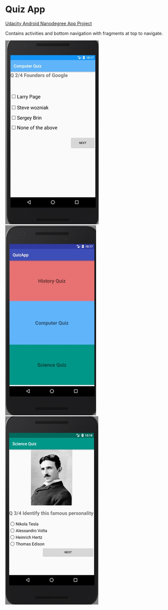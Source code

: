 Quiz App
================================

[Udacity Android Nanodegree App Project](https://www.udacity.com/course/android-basics-nanodegree-by-google--nd803)

Contains activities and bottom navigation with fragments at top to navigate.

![](https://github.com/dineshbalajibingo/android_quiz_app/blob/master/Computer_Quiz.jpg)
![](https://github.com/dineshbalajibingo/android_quiz_app/blob/master/Home_screen.jpg)
![](https://github.com/dineshbalajibingo/android_quiz_app/blob/master/Science_quiz.jpg)
